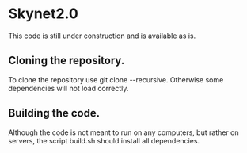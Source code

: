 # Skynet2.0

This code is still under construction and is available as is.

## Cloning the repository.

To clone the repository use git clone --recursive. Otherwise some dependencies will not load correctly.

## Building the code.

Although the code is not meant to run on any computers, but rather on servers, the script build.sh should install all dependencies.
